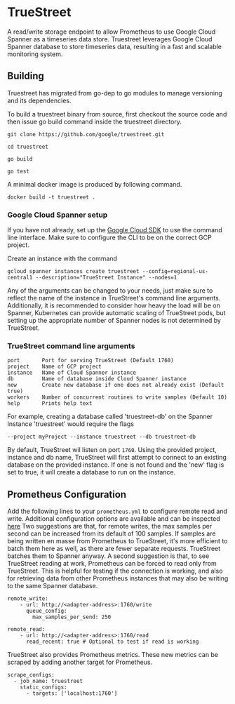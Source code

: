 # TrueStreet
A read/write storage endpoint to allow Prometheus to use Google Cloud Spanner
as a timeseries data store. Truestreet leverages Google Cloud Spanner database
to store timeseries data, resulting in a fast and scalable monitoring system.

## Building
Truestreet has migrated from go-dep to go modules to manage versioning and its
dependencies.

To build a truestreet binary from source, first checkout the source code and
then issue go build command inside the truestreet directory.

```shell
git clone https://github.com/google/truestreet.git
```

```shell
cd truestreet
```

```shell
go build
```

```shell
go test
```

A minimal docker image is produced by following command.

```shell
docker build -t truestreet .
```


### Google Cloud Spanner setup

If you have not already, set up the
[Google Cloud SDK](https://cloud.google.com/sdk/) to use the command line
interface. Make sure to configure the CLI to be on the correct GCP project.

Create an instance with the command

```shell
gcloud spanner instances create truestreet --config=regional-us-central1 --description="TrueStreet Instance" --nodes=1
```

Any of the arguments can be changed to your needs, just make sure to reflect the
name of the instance in TrueStreet's command line arguments. Additionally, it is
recommended to consider how heavy the load will be on Spanner, Kubernetes can
provide automatic scaling of TrueStreet pods, but setting up the appropriate
number of Spanner nodes is not determined by TrueStreet.

### TrueStreet command line arguments

```
port       Port for serving TrueStreet (Default 1760)
project    Name of GCP project
instance   Name of Cloud Spanner instance
db         Name of database inside Cloud Spanner instance
new        Create new database if one does not already exist (Default true)
workers    Number of concurrent routines to write samples (Default 10)
help       Prints help text
```

For example, creating a database called 'truestreet-db' on the Spanner Instance
'truestreet' would require the flags

```
--project myProject --instance truestreet --db truestreet-db
```

By default, TrueStreet wil listen on port `1760`. Using the provided project,
instance and db name, TrueStreet will first attempt to connect to an existing
database on the provided instance. If one is not found and the 'new' flag is set
to true, it will create a database to run on the instance.

## Prometheus Configuration

Add the following lines to your `prometheus.yml` to configure remote read and
write. Additional configuration options are available and can be inspected
[here](https://prometheus.io/docs/prometheus/latest/configuration/configuration/#remote_write)
Two suggestions are that, for remote writes, the max samples per second can be
increased from its default of 100 samples. If samples are being written en
masse from Prometheus to TrueStreet, it's more efficient to batch them here as
well, as there are fewer separate requests. TrueStreet batches them to Spanner
anyway. A second suggestion is that, to see TrueStreet reading at work,
Prometheus can be forced to read only from TrueStreet. This is helpful for
testing if the connection is working, and also for retrieving data from other
Prometheus instances that may also be writing to the same Spanner database.

```
remote_write:
    - url: http://<adapter-address>:1760/write
      queue_config:
        max_samples_per_send: 250

remote_read:
    - url: http://<adapter-address>:1760/read
      read_recent: true # Optional to test if read is working
```

TrueStreet also provides Prometheus metrics. These new metrics can be scraped by
adding another target for Prometheus.

```
scrape_configs:
  - job_name: truestreet
    static_configs:
      - targets: ['localhost:1760']
```
